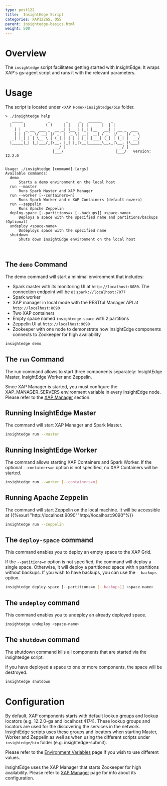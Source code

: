 ```yaml
---
type: post122
title:  InsightEdge Script
categories: XAP122GS, OSS
parent: insightedge-basics.html
weight: 500
---
```


# Overview

The `insightedge` script facilitates getting started with InsightEdge. It wraps XAP's gs-agent script and runs it with the relevant parameters.

# Usage

The script is located under `<XAP Home>/insightedge/bin` folder.

```
> ./insightedge help
   _____           _       _     _   ______    _
  |_   _|         (_)     | |   | | |  ____|  | |
    | |  _ __  ___ _  __ _| |__ | |_| |__   __| | __ _  ___
    | | | '_ \/ __| |/ _` | '_ \| __|  __| / _` |/ _` |/ _ \
   _| |_| | | \__ \ | (_| | | | | |_| |___| (_| | (_| |  __/
  |_____|_| |_|___/_|\__, |_| |_|\__|______\__,_|\__, |\___|
                      __/ |                       __/ |
                     |___/                       |___/   version: 12.2.0


Usage: ./insightedge [command] [args]
Available commands:
  demo
      Starts a demo environment on the local host
  run --master
      Runs Spark Master and XAP Manager
  run --worker [--containers=n]
      Runs Spark Worker and n XAP Containers (default n=zero)
  run --zeppelin
      Runs Apache Zeppelin
  deploy-space [--partitions=x [--backups]] <space-name>
      Deploys a space with the specified name and partitions/backups (Optional)
  undeploy <space-name>
      Undeploys space with the specified name
  shutdown
      Shuts down InsightEdge environment on the local host

```

<br />

## The `demo` Command

The demo command will start a minimal environment that includes:

* Spark master with its monitoring UI at `http://localhost:8080`. The connection endpoint will be at `spark://localhost:7077`
* Spark worker
* XAP manager in local mode with the RESTful Manager API at `http://localhost:8090`
* Two XAP containers
* Empty space named `insightedge-space` with 2 partitions
* Zeppelin UI at `http://localhost:9090`
* Zookeeper with one node to demonstrate how InsightEdge components connects to Zookeeper for high availability

```bash
insightedge demo
```

## The `run` Command

The run command allows to start three components separately: InsightEdge Master, InsightEdge Worker and Zeppelin.

Since XAP Manager is started, you must configure the XAP_MANAGER_SERVERS environment variable in every InsightEdge node. Please refer to the [XAP Manager](../admin/xap-manager.html) section.

## Running InsightEdge Master

The command will start XAP Manager and Spark Master.

```bash
insightedge run --master
```

## Running InsightEdge Worker

The command allows starting XAP Containers and Spark Worker. If the optional `--containers=n` option is not specified, no XAP Containers will be started.

```bash
insightedge run --worker [--containers=n]
```

## Running Apache Zeppelin

The command will start Zeppelin on the local machine. It will be accessible at {{%exurl "http://localhost:9090""http://localhost:9090"%}}

```bash
insightedge run --zeppelin
```

## The `deploy-space` command

This command enables you to deploy an empty space to the XAP Grid.

If the `--patitions=n` option is not specified, the command will deploy a single space.
Otherwise, it will deploy a partitioned space with n partitions without backups.
If you wish to have backups, you can use the `--backups` option.

```bash
insightedge deploy-space [--partitions=x [--backups]] <space-name>
```

## The `undeploy` command

This command enables you to undeploy an already deployed space.

```bash
insightedge undeploy <space-name>
```

## The `shutdown` command

The shutdown command kills all components that are started via the insightedge script.

If you have deployed a space to one or more components, the space will be destroyed.

```bash
insightedge shutdown
```

# Configuration

By default, XAP components starts with default lookup groups and lookup locators (e.g. 12.2.0-ga and localhost:4174). These lookup groups and locators are used for the discovering the services in the network. InsightEdge scripts uses these groups and locators when starting Master, Worker and Zeppelin as well as when using the different scripts under `insightedge/bin` folder (e.g. insightedge-submit).

Please refer to the [Environment Variables](common-environment-variables.html) page if you wish to use different values.

InsightEdge uses the XAP Manager that starts Zookeeper for high availability. Please refer to [XAP Manager](../admin/xap-manager.html) page for info about its configuration.


